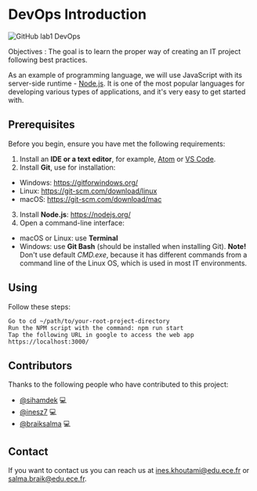 # DevOps Introduction


![GitHub lab1 DevOps](https://img.shields.io/badge/Lab1-DevOps-yellow?logo=github)



Objectives :
   The goal is to learn the proper way of creating an IT project following best practices. 

As an example of programming language, we will use JavaScript with its server-side runtime - [Node.js](https://nodejs.org/en/). It is one of the most popular languages for developing various types of applications, and it's very easy to get started with.

## Prerequisites


Before you begin, ensure you have met the following requirements:

1. Install an **IDE or a text editor**, for example, [Atom](https://atom.io/) or [VS Code](https://code.visualstudio.com/).
2. Install **Git**, use for installation:
  - Windows: https://gitforwindows.org/
  - Linux: https://git-scm.com/download/linux
  - macOS: https://git-scm.com/download/mac   
3. Install **Node.js**: https://nodejs.org/
4. Open a command-line interface:
  - macOS or Linux: use **Terminal**
  - Windows: use **Git Bash** (should be installed when installing Git). **Note!** Don't use default *CMD.exe*, because it has different commands from a command line of the Linux OS, which is used in most IT environments.



## Using

Follow these steps:
```
Go to cd ~/path/to/your-root-project-directory
Run the NPM script with the command: npm run start
Tap the following URL in google to access the web app https://localhost:3000/
```

## Contributors

Thanks to the following people who have contributed to this project:
* [@sihamdek](https://github.com/sihamdek) 💻
* [@inesz7](https://github.com/inesz7) 💻
* [@braiksalma](https://github.com/braiksalma) 💻


## Contact

If you want to contact us you can reach us at <ines.khoutami@edu.ece.fr> or <salma.braik@edu.ece.fr>.
